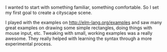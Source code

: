 I wanted to start with something familiar, something comfortable. So I set my first goal to create a cityscape scene.

I played with the examples on http://elm-lang.org/examples and saw many great examples on drawing some simple rectangles, doing things with mouse input, etc. Tweaking with small, working examples was a really awesome. They really helped with learning the syntax through a more experimental process.
